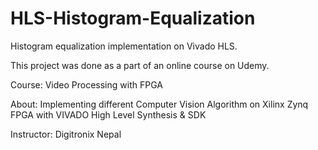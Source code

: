# HLS-Histogram-Equalization
Histogram equalization implementation on Vivado HLS.


This project was done as a part of an online course on Udemy.

Course: Video Processing with FPGA

About: Implementing different Computer Vision Algorithm on Xilinx Zynq FPGA with VIVADO High Level Synthesis & SDK

Instructor: Digitronix Nepal
